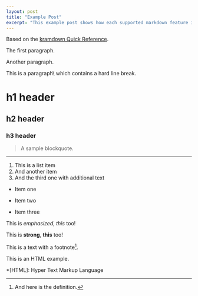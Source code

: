 ```yaml
---
layout: post
title: "Example Post"
excerpt: "This example post shows how each supported markdown feature is styled by the theme."
---
```

Based on the [kramdown Quick Reference](http://kramdown.gettalong.org/quickref.html).

The first paragraph.

Another paragraph.

This is a paragraph\\
which contains a hard line break.

# h1 header

## h2 header

### h3 header

> A sample blockquote.

---

1. This is a list item
2. And another item
2. And the third one
   with additional text

* Item one
+ Item two
- Item three

This is *emphasized*,
_this_ too!

This is **strong**,
__this__ too!

This is a text with a
footnote[^1].

[^1]: And here is the definition.

This is an HTML
example.

*[HTML]: Hyper Text Markup Language